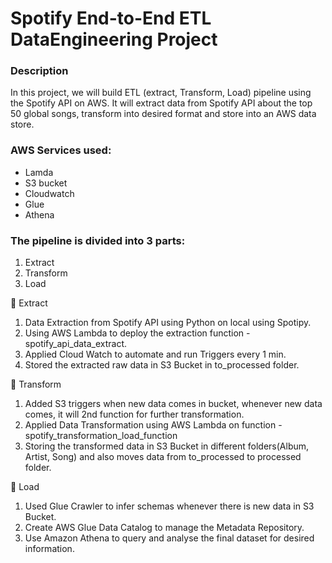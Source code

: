 # Spotify End-to-End ETL DataEngineering Project

### Description
In this project, we will build ETL (extract, Transform, Load) pipeline using the Spotify API on AWS. It will extract data from Spotify API about the top 50 global songs, transform into desired format and store into an AWS data store.

### AWS Services used:
- Lamda
- S3 bucket
- Cloudwatch
- Glue
- Athena

### The pipeline is divided into 3 parts:
1. Extract
2. Transform
3. Load

🔶 Extract
1. Data Extraction from Spotify API using Python on local using Spotipy.
2. Using AWS Lambda to deploy the extraction function - spotify_api_data_extract.
3. Applied Cloud Watch to automate and run Triggers every 1 min.
4. Stored the extracted raw data in S3 Bucket in to_processed folder.

🔶 Transform
1. Added S3 triggers when new data comes in bucket, whenever new data comes, it will 2nd function for further transformation. 
2. Applied Data Transformation using AWS Lambda on function - spotify_transformation_load_function
3. Storing the transformed data in S3 Bucket in different folders(Album, Artist, Song) and also moves data from to_processed to processed folder.

🔶 Load
1. Used Glue Crawler to infer schemas whenever there is new data in S3 Bucket.
2. Create AWS Glue Data Catalog to manage the Metadata Repository.
3. Use Amazon Athena to query and analyse the final dataset for desired information.

